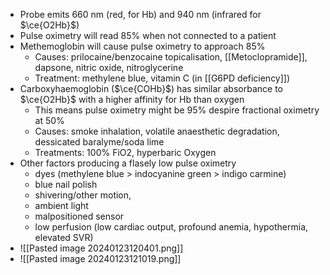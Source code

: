 - Probe emits 660 nm (red, for Hb) and 940 nm (infrared for $\ce{O2Hb}$)
- Pulse oximetry will read 85% when not connected to a patient
- Methemoglobin will cause pulse oximetry to approach 85%
	- Causes: prilocaine/benzocaine topicalisation, [[Metoclopramide]], dapsone, nitric oxide, nitroglycerine
	- Treatment: methylene blue, vitamin C (in [[G6PD deficiency]])
- Carboxyhaemoglobin ($\ce{COHb}$) has similar absorbance to $\ce{O2Hb}$ with a higher affinity for Hb than oxygen
	- This means pulse oximetry might be 95% despire fractional oximetry at 50%
	- Causes: smoke inhalation, volatile anaesthetic degradation, dessicated baralyme/soda lime
	- Treatments: 100% FiO2, hyperbaric Oxygen
- Other factors producing a flasely low pulse oximetry
	- dyes (methylene blue > indocyanine green > indigo carmine)
	- blue nail polish
	- shivering/other motion,
	- ambient light
	- malpositioned sensor
	- low perfusion (low cardiac output, profound anemia, hypothermia, elevated SVR)
- ![[Pasted image 20240123120401.png]]
- ![[Pasted image 20240123121019.png]]